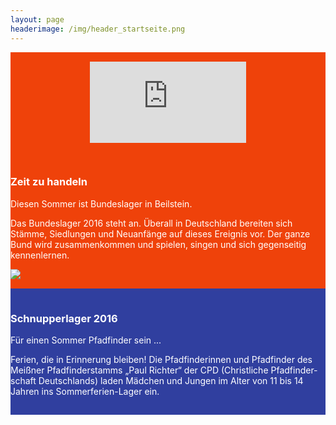 ```yaml
---
layout: page
headerimage: /img/header_startseite.png
---
```

<div class="row" style="background: #EF420A; cursor: pointer; color: #fff; padding-top: 15px; padding-bottom: 15px;" onclick="window.location.href = '/veranstaltungen/20160629-schnupperlager/'">
    <div class="col-md-10 col-md-offset-1">
      <center><iframe style="border: 0;" height="130" width="250" id="frame" src="http://www.pion.at/ex/cd.php?MTMwJTJDMjUwJTJDZjA0MzA5JTJDQkZEOEU0JTJDMCUzRCVBNyVCMEJ1bmRlc2xhZ2VyJTIwMjAxNiUyMGJlZ2lubnQlMjBpbiUyQzEwJTJDMjAlMkMwMDAwMDAlMkMyNy4wNy4yMDE2JTJDMCUzQTAlM0EwJTNEJUE3JUIwRGFzJTIwQnVuZGVzbGFnZXIlMjBiZWdpbm50JTIxJTIxJTJDMTAlMkMyOSUyQzAwMDAwMA==" scrolling="no">7
      </iframe></center>  
    </div>
</div>

<div class="row" style="background: #EF420A; cursor: pointer; color: #fff; padding-top: 15px; padding-bottom: 15px;" onclick="window.location.href = '/veranstaltungen/20160727-bundeslager/'">
    <div class="col-md-5 col-md-offset-1">
        <h3>Zeit zu handeln</h3>
        <p>
            Diesen Sommer ist Bundeslager in Beilstein.
        </p>
            <p>
            Das Bundeslager 2016 steht an. Überall in Deutschland bereiten sich Stämme, 
Siedlungen und Neuanfänge auf dieses Ereignis vor. Der ganze Bund wird zusammenkommen und 
spielen, singen und sich gegenseitig kennenlernen.
            </p>
    </div>    
   <div class="col-md-4">
        <img src="/veranstaltungen/20160727-bundeslager/logo.png" style="max-height: 200px;" />
   </div>
</div>


<div class="row" style="background: #303F9F; cursor: pointer; color: #fff; padding-top: 15px; padding-bottom: 15px;" onclick="window.location.href = '/veranstaltungen/20160629-schnupperlager/'">
    <div class="col-md-10 col-md-offset-1">
        <h3>Schnupperlager 2016</h3>
        <p>
            Für einen Sommer Pfadfinder sein ...
        </p>
            <p>
                Ferien, die in Erinnerung bleiben! Die Pfadfinderinnen und Pfadfinder des Meißner Pfadfinderstamms „Paul Richter“ der CPD
                (Christliche Pfadfinder­schaft Deutschlands) laden Mädchen und Jungen im Alter von 11 bis 14 Jahren ins Sommerferien-Lager ein.
            </p>
    </div>
</div>


